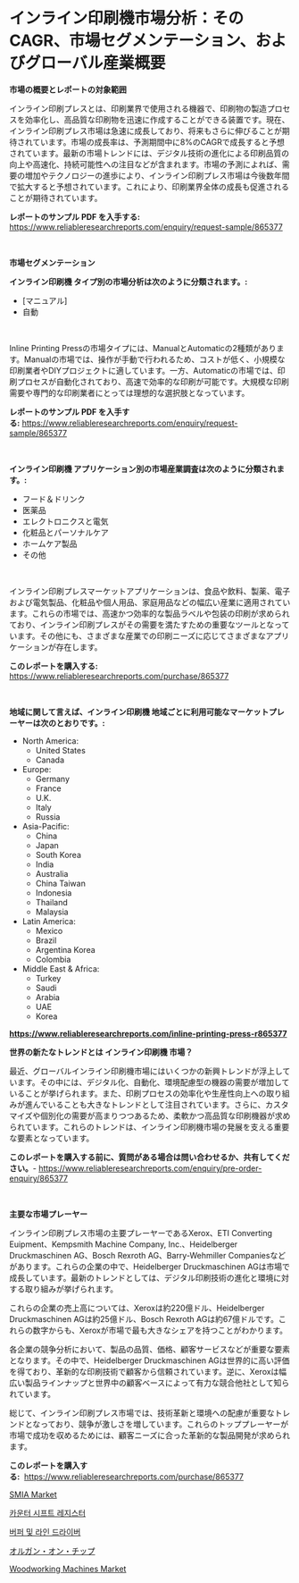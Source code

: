 <p><h1>インライン印刷機市場分析：そのCAGR、市場セグメンテーション、およびグローバル産業概要</h1></p><p><strong>市場の概要とレポートの対象範囲</strong></p>
<p><p>インライン印刷プレスとは、印刷業界で使用される機器で、印刷物の製造プロセスを効率化し、高品質な印刷物を迅速に作成することができる装置です。現在、インライン印刷プレス市場は急速に成長しており、将来もさらに伸びることが期待されています。市場の成長率は、予測期間中に8%のCAGRで成長すると予想されています。最新の市場トレンドには、デジタル技術の進化による印刷品質の向上や高速化、持続可能性への注目などが含まれます。市場の予測によれば、需要の増加やテクノロジーの進歩により、インライン印刷プレス市場は今後数年間で拡大すると予想されています。これにより、印刷業界全体の成長も促進されることが期待されています。</p></p>
<p><strong>レポートのサンプル PDF を入手する:</strong> <a href="https://www.reliableresearchreports.com/enquiry/request-sample/865377">https://www.reliableresearchreports.com/enquiry/request-sample/865377</a></p>
<p>&nbsp;</p>
<p><strong>市場セグメンテーション</strong></p>
<p><strong>インライン印刷機 タイプ別の市場分析は次のように分類されます。:</strong></p>
<p><ul><li>[マニュアル]</li><li>自動</li></ul></p>
<p>&nbsp;</p>
<p><p>Inline Printing Pressの市場タイプには、ManualとAutomaticの2種類があります。Manualの市場では、操作が手動で行われるため、コストが低く、小規模な印刷業者やDIYプロジェクトに適しています。一方、Automaticの市場では、印刷プロセスが自動化されており、高速で効率的な印刷が可能です。大規模な印刷需要や専門的な印刷業者にとっては理想的な選択肢となっています。</p></p>
<p><strong>レポートのサンプル PDF を入手する:</strong>&nbsp;<a href="https://www.reliableresearchreports.com/enquiry/request-sample/865377">https://www.reliableresearchreports.com/enquiry/request-sample/865377</a></p>
<p>&nbsp;</p>
<p><strong> インライン印刷機 アプリケーション別の市場産業調査は次のように分類されます。:</strong></p>
<p><ul><li>フード＆ドリンク</li><li>医薬品</li><li>エレクトロニクスと電気</li><li>化粧品とパーソナルケア</li><li>ホームケア製品</li><li>その他</li></ul></p>
<p>&nbsp;</p>
<p><p>インライン印刷プレスマーケットアプリケーションは、食品や飲料、製薬、電子および電気製品、化粧品や個人用品、家庭用品などの幅広い産業に適用されています。これらの市場では、高速かつ効率的な製品ラベルや包装の印刷が求められており、インライン印刷プレスがその需要を満たすための重要なツールとなっています。その他にも、さまざまな産業での印刷ニーズに応じてさまざまなアプリケーションが存在します。</p></p>
<p><strong>このレポートを購入する:</strong>&nbsp; <a href="https://www.reliableresearchreports.com/purchase/865377">https://www.reliableresearchreports.com/purchase/865377</a></p>
<p>&nbsp;</p>
<p><strong>地域に関して言えば、インライン印刷機 地域ごとに利用可能なマーケットプレーヤーは次のとおりです。:</strong></p>
<p><ul>
    <li>
        North America:
        <ul>
            <li>United States</li>
            <li>Canada</li>
        </ul>
    </li>
    <li>
        Europe:
        <ul>
            <li>Germany</li>
            <li>France</li>
            <li>U.K.</li>
            <li>Italy</li>
            <li>Russia</li>
        </ul>
    </li>
    <li>
        Asia-Pacific:
        <ul>
            <li>China</li>
            <li>Japan</li>
            <li>South Korea</li>
            <li>India</li>
            <li>Australia</li>
            <li>China Taiwan</li>
            <li>Indonesia</li>
            <li>Thailand</li>
            <li>Malaysia</li>
        </ul>
    </li>
    <li>
        Latin America:
        <ul>
            <li>Mexico</li>
            <li>Brazil</li>
            <li>Argentina Korea</li>
            <li>Colombia</li>
        </ul>
    </li>
    <li>
        Middle East & Africa:
        <ul>
            <li>Turkey</li>
            <li>Saudi</li>
            <li>Arabia</li>
            <li>UAE</li>
            <li>Korea</li>
        </ul>
    </li>
    </ul></p>
<p><strong><a href="https://www.reliableresearchreports.com/inline-printing-press-r865377">https://www.reliableresearchreports.com/inline-printing-press-r865377</a></strong>&nbsp;</p>
<p><strong>世界の新たなトレンドとは インライン印刷機 市場？</strong></p>
<p><p>最近、グローバルインライン印刷機市場にはいくつかの新興トレンドが浮上しています。その中には、デジタル化、自動化、環境配慮型の機器の需要が増加していることが挙げられます。また、印刷プロセスの効率化や生産性向上への取り組みが進んでいることも大きなトレンドとして注目されています。さらに、カスタマイズや個別化の需要が高まりつつあるため、柔軟かつ高品質な印刷機器が求められています。これらのトレンドは、インライン印刷機市場の発展を支える重要な要素となっています。</p></p>
<p><strong>このレポートを購入する前に、質問がある場合は問い合わせるか、共有してください。</strong>- <a href="https://www.reliableresearchreports.com/enquiry/pre-order-enquiry/865377">https://www.reliableresearchreports.com/enquiry/pre-order-enquiry/865377</a></p>
<p>&nbsp;</p>
<p><strong>主要な市場プレーヤー</strong></p>
<p><p>インライン印刷プレス市場の主要プレーヤーであるXerox、ETI Converting Euipment、Kempsmith Machine Company, Inc.、Heidelberger Druckmaschinen AG、Bosch Rexroth AG、Barry-Wehmiller Companiesなどがあります。これらの企業の中で、Heidelberger Druckmaschinen AGは市場で成長しています。最新のトレンドとしては、デジタル印刷技術の進化と環境に対する取り組みが挙げられます。</p><p>これらの企業の売上高については、Xeroxは約220億ドル、Heidelberger Druckmaschinen AGは約25億ドル、Bosch Rexroth AGは約67億ドルです。これらの数字からも、Xeroxが市場で最も大きなシェアを持つことがわかります。</p><p>各企業の競争分析において、製品の品質、価格、顧客サービスなどが重要な要素となります。その中で、Heidelberger Druckmaschinen AGは世界的に高い評価を得ており、革新的な印刷技術で顧客から信頼されています。逆に、Xeroxは幅広い製品ラインナップと世界中の顧客ベースによって有力な競合他社として知られています。</p><p>総じて、インライン印刷プレス市場では、技術革新と環境への配慮が重要なトレンドとなっており、競争が激しさを増しています。これらのトッププレーヤーが市場で成功を収めるためには、顧客ニーズに合った革新的な製品開発が求められます。</p></p>
<p><strong>このレポートを購入する:</strong>&nbsp;&nbsp;<a href="https://www.reliableresearchreports.com/purchase/865377">https://www.reliableresearchreports.com/purchase/865377</a></p>
<p><p><a href="https://zircon-bluebell-299.notion.site/SMIA-Market-Size-and-Market-Trends-Complete-Industry-Overview-2024-to-2031-bc792fb3779b41ffa85306fa7ee47cd3">SMIA Market</a></p><p><a href="https://github.com/Maeennan456456/Market-Research-Report-List-1/blob/main/472923121495.md">카운터 시프트 레지스터</a></p><p><a href="https://github.com/vsap75a286l/Market-Research-Report-List-1/blob/main/201549121493.md">버퍼 및 라인 드라이버</a></p><p><a href="https://github.com/joaejkdzgyljvo6/Market-Research-Report-List-1/blob/main/363446323366.md">オルガン・オン・チップ</a></p><p><a href="https://view.publitas.com/reportprime-1/woodworking-machines-market-a-comprehensive-report-of-its-market-share-growth-trends-2024-2031/">Woodworking Machines Market</a></p></p>